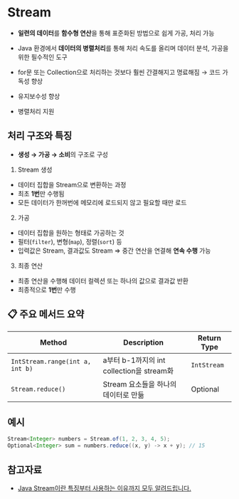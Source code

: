 # Stream

- **일련의 데이터**를 **함수형 연산**을 통해 표준화된 방법으로 쉽게 가공, 처리 가능
- Java 환경에서 **데이터의 병렬처리**를 통해 처리 속도를 올리며 데이터 분석, 가공을 위한 필수적인 도구
- for문 또는 Collection으로 처리하는 것보다 훨씬 간결해지고 명료해짐 → 코드 가독성 향상

- 유지보수성 향상
- 병렬처리 지원

## 처리 구조와 특징

- **생성 → 가공 → 소비**의 구조로 구성

1. Stream 생성

- 데이터 집합을 Stream으로 변환하는 과정
- 최초 **1번**만 수행됨
- 모든 데이터가 한꺼번에 메모리에 로드되지 않고 필요할 때만 로드

2. 가공

- 데이터 집합을 원하는 형태로 가공하는 것
- 필터(`filter`), 변형(`map`), 정렬(`sort`) 등
- 입력값은 Stream, 결과값도 Stream ⇒ 중간 연산을 연결해 **연속 수행** 가능

3. 최종 연산

- 최종 연산을 수행해 데이터 컬렉션 또는 하나의 값으로 결과값 반환
- 최종적으로 **1번**만 수행

## 📋 주요 메서드 요약

| Method                          | Description                               | Return Type |
| ------------------------------- | ----------------------------------------- | ----------- |
| `IntStream.range(int a, int b)` | a부터 b-1까지의 int collection을 stream화 | `IntStream` |
| `Stream.reduce()`               | Stream 요소들을 하나의 데이터로 만듦      | Optional<T> |

## 예시

```java
Stream<Integer> numbers = Stream.of(1, 2, 3, 4, 5);
Optional<Integer> sum = numbers.reduce((x, y) -> x + y); // 15
```

## 참고자료

- [Java Stream이란 특징부터 사용하는 이유까지 모두 알려드립니다.](https://www.elancer.co.kr/blog/detail/255)
